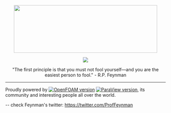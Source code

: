 <p align="center"><img src="assets/physics-black-white.png" width=450 height=150/></p>
<p align="center"><a href="https://github.com/randomwangran/TEM"><b></b></a></p>
<p align="center">
	<a href="https://github.com/randomwangran/TEM"><img src="https://img.shields.io/badge/GNU%20Emacs-27.0.50-b48ead.svg?style=flat-square"/></a>

</p>
<p align="center">"The first principle is that you must not fool
yourself—and you are the easiest person to fool." - R.P. Feynman</p>

---

Proudly powered by [![OpenFOAM version](https://img.shields.io/badge/OpenFOAM-dev)](https://github.com/OpenFOAM/OpenFOAM-dev)  [![ParaView version](https://img.shields.io/badge/ParaView-v5-green)](https://gitlab.kitware.com/paraview/paraview), its community and interesting people all over the world.


-- check Feynman's twitter: https://twitter.com/ProfFeynman
